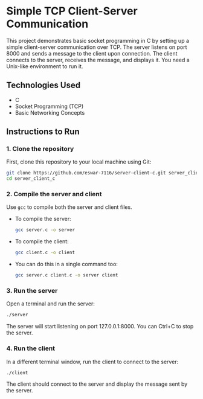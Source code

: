 # Simple TCP Client-Server Communication
This project demonstrates basic socket programming in C by setting up a simple client-server communication over TCP.
The server listens on port 8000 and sends a message to the client upon connection. The client connects to the server, receives the message, and displays it.
You need a Unix-like environment to run it.

## Technologies Used
- C
- Socket Programming (TCP)
- Basic Networking Concepts

## Instructions to Run

### 1. Clone the repository
First, clone this repository to your local machine using Git:

```bash
git clone https://github.com/eswar-7116/server-client-c.git server_client_c
cd server_client_c
```

### 2. Compile the server and client
Use `gcc` to compile both the server and client files.

- To compile the server:
  ```bash
  gcc server.c -o server
  ```
- To compile the client:
  ```bash
  gcc client.c -o client
  ```
- You can do this in a single command too:
  ```bash
  gcc server.c client.c -o server client
  ```

### 3. Run the server
Open a terminal and run the server:
```bash
./server
```
The server will start listening on port 127.0.0.1:8000.
You can Ctrl+C to stop the server.

### 4. Run the client
In a different terminal window, run the client to connect to the server:
```bash
./client
```
The client should connect to the server and display the message sent by the server.
